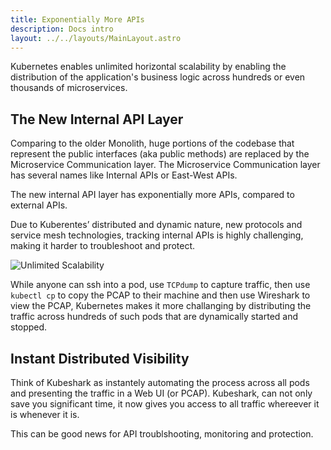 ```yaml
---
title: Exponentially More APIs
description: Docs intro
layout: ../../layouts/MainLayout.astro
---
```


Kubernetes enables unlimited horizontal scalability by enabling the distribution of the application's business logic across hundreds or even thousands of microservices. 

## The New Internal API Layer

Comparing to the older Monolith, huge portions of the codebase that represent the public interfaces (aka public methods) are replaced by the Microservice Communication layer. The Microservice Communication layer has several names like Internal APIs or East-West APIs.

The new internal API layer has exponentially more APIs, compared to external APIs.

Due to Kuberentes’ distributed and dynamic nature, new protocols and service mesh technologies, tracking internal APIs is highly challenging, making it harder to troubleshoot and protect.

![Unlimited Scalability](/benefits.png)

While anyone can ssh into a pod, use `TCPdump` to  capture traffic, then use `kubectl cp` to copy the PCAP to their machine and then use Wireshark to view the PCAP, Kubernetes makes it more challanging by distributing the traffic across hundreds of such pods that are dynamically started and stopped. 

## Instant Distributed Visibility

Think of Kubeshark as instantely automating the process across all pods and presenting the traffic in a Web UI (or PCAP). Kubeshark, can not only save you significant time, it now gives you access to all traffic whereever it is whenever it is. 

This can be good news for API troublshooting, monitoring and protection.
